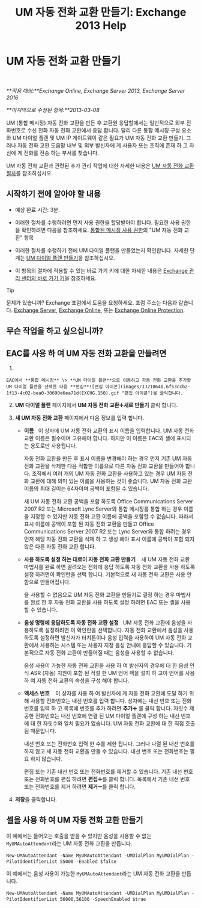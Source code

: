 ﻿---
title: 'UM 자동 전화 교환 만들기: Exchange 2013 Help'
TOCTitle: UM 자동 전화 교환 만들기
ms:assetid: 773f53fb-d80f-4a79-8bd3-bd753942489f
ms:mtpsurl: https://technet.microsoft.com/ko-kr/library/Aa998875(v=EXCHG.150)
ms:contentKeyID: 50483450
ms.date: 05/22/2018
mtps_version: v=EXCHG.150
f1_keywords:
- Microsoft.Exchange.Management.SnapIn.Esm.OrganizationConfiguration.UnifiedMessaging.CreateAutoAttendantWizardForm.CreateAutoAttendantWizardPage
ms.translationtype: MT
---

# UM 자동 전화 교환 만들기

 

_**적용 대상:**Exchange Online, Exchange Server 2013, Exchange Server 2016_

_**마지막으로 수정된 항목:**2013-03-08_

UM (통합 메시징) 자동 전화 교환을 만든 후 교환원 응답할에서는 일반적으로 외부 전화번호로 수신 전화 자동 전화 교환에서 응답 합니다. 달리 다른 통합 메시징 구성 요소와 UM 다이얼 플랜 및 UM IP 게이트웨이 같은 필요가 UM 자동 전화 교환 만들기. 그러나 자동 전화 교환 도움말 내부 및 외부 발신자에 게 사용자 또는 조직에 존재 하 고 자신에 게 전화를 전송 하는 부서를 찾습니다.

UM 자동 전화 교환과 관련된 추가 관리 작업에 대한 자세한 내용은 [UM 자동 전화 교환 절차](um-auto-attendant-procedures-exchange-2013-help.md)를 참조하십시오.

## 시작하기 전에 알아야 할 내용

  - 예상 완료 시간: 3분.

  - 이러한 절차를 수행하려면 먼저 사용 권한을 할당받아야 합니다. 필요한 사용 권한을 확인하려면 다음을 참조하세요. [통합된 메시징 사용 권한](unified-messaging-permissions-exchange-2013-help.md)의 "UM 자동 전화 교환" 항목

  - 이러한 절차를 수행하기 전에 UM 다이얼 플랜을 만들었는지 확인합니다. 자세한 단계는 [UM 다이얼 플랜 만들기](create-a-um-dial-plan-exchange-2013-help.md)을 참조하십시오.

  - 이 항목의 절차에 적용할 수 있는 바로 가기 키에 대한 자세한 내용은 [Exchange 관리 센터의 바로 가기 키](keyboard-shortcuts-in-the-exchange-admin-center-exchange-online-protection-help.md)을 참조하세요.


> [!TIP]
> 문제가 있습니까? Exchange 포럼에서 도움을 요청하세요. 포럼 주소는 다음과 같습니다. <A href="https://go.microsoft.com/fwlink/p/?linkid=60612">Exchange Server</A>, <A href="https://go.microsoft.com/fwlink/p/?linkid=267542">Exchange Online</A>, 또는 <A href="https://go.microsoft.com/fwlink/p/?linkid=285351">Exchange Online Protection</A>.



## 무슨 작업을 하고 싶으십니까?

## EAC를 사용 하 여 UM 자동 전화 교환을 만들려면

1.  
    
    EAC에서 **통합 메시징** \> **UM 다이얼 플랜**으로 이동하고 자동 전화 교환을 추가할 UM 다이얼 플랜을 선택한 다음 **편집**![편집 아이콘](images/JJ218640.6f53ccb2-1f13-4c02-bea0-30690e6ea71d(EXCHG.150).gif "편집 아이콘")을 클릭합니다.

2.  **UM 다이얼 플랜** 페이지에서 **UM 자동 전화 교환**![아이콘 추가](images/JJ218640.c1e75329-d6d7-4073-a27d-498590bbb558(EXCHG.150).gif "아이콘 추가")**새로 만들기** 클릭 합니다.

3.  **새 UM 자동 전화 교환** 페이지에서 다음 정보를 입력 합니다.
    
      - **이름**   이 상자에 UM 자동 전화 교환의 표시 이름을 입력합니다. UM 자동 전화 교환 이름은 필수이며 고유해야 합니다. 하지만 이 이름은 EAC와 셸에 표시되는 용도로만 사용됩니다.
        
        자동 전화 교환을 만든 후 표시 이름을 변경해야 하는 경우 먼저 기존 UM 자동 전화 교환을 삭제한 다음 적합한 이름으로 다른 자동 전화 교환을 만들어야 합니다. 조직에서 여러 개의 UM 자동 전화 교환을 사용하고 있는 경우 UM 자동 전화 교환에 대해 의미 있는 이름을 사용하는 것이 좋습니다. UM 자동 전화 교환 이름의 최대 길이는 64자이며 공백이 포함될 수 있습니다.
        
        새 UM 자동 전화 교환 공백을 포함 하도록 Office Communications Server 2007 R2 또는 Microsoft Lync Server와 통합 메시징를 통합 하는 경우 이름을 지정할 수 있지만 자동 전화 교환 이름에 공백을 포함할 수 없습니다. 따라서 표시 이름에 공백이 포함 된 자동 전화 교환을 만들고 Office Communications Server 2007 R2 또는 Lync Server와 통합 하려는 경우 먼저 해당 자동 전화 교환을 삭제 하 고 생성 해야 표시 이름에 공백이 포함 되지 않은 다른 자동 전화 교환 합니다.
    
      - **사용 하도록 설정 하는 대로이 자동 전화 교환 만들기**    새 UM 자동 전화 교환 마법사를 완료 하면 걸려오는 전화에 응답 하도록 자동 전화 교환을 사용 하도록 설정 하려면이 확인란을 선택 합니다. 기본적으로 새 자동 전화 교환은 사용 안함으로 만들어집니다.
        
        을 사용할 수 없음으로 UM 자동 전화 교환을 만들기로 결정 하는 경우 마법사를 완료 한 후 자동 전화 교환을 사용 하도록 설정 하려면 EAC 또는 셸을 사용할 수 있습니다.
    
      - **음성 명령에 응답하도록 자동 전화 교환 설정**   UM 자동 전화 교환에 음성을 사용하도록 설정하려면 이 확인란을 선택합니다. 자동 전화 교환에서 음성을 사용하도록 설정하면 발신자가 터치톤이나 음성 입력을 사용하여 UM 자동 전화 교환에서 사용하는 시스템 또는 사용자 지정 음성 안내에 응답할 수 있습니다. 기본적으로 자동 전화 교환이 만들어질 때는 음성을 사용할 수 없습니다.
        
        음성 사용이 가능한 자동 전화 교환을 사용 하 여 발신자의 경우에 대 한 음성 인식 ASR (자동) 지원이 포함 된 적절 한 UM 언어 팩을 설치 하 고이 언어를 사용 하 여 자동 전화 교환의 속성을 구성 해야 합니다.
    
      - **액세스 번호**    이 상자를 사용 하 여 발신자에 게 자동 전화 교환에 도달 하기 위해 사용할 전화번호는 내선 번호를 입력 합니다. 상자에는 내선 번호 또는 전화번호를 입력 하 고 목록에 번호를 추가 하려면 **추가**![아이콘 추가](images/JJ218640.c1e75329-d6d7-4073-a27d-498590bbb558(EXCHG.150).gif "아이콘 추가") 를 클릭 합니다. 자릿수 제공한 전화번호는 내선 번호에 연결 된 UM 다이얼 플랜에 구성 하는 내선 번호에 대 한 자릿수와 일치 필요가 없습니다. UM 자동 전화 교환에 대 한 직접 호출 됨 때문입니다.
        
        내선 번호 또는 전화번호 입력 한 수를 제한 됩니다. 그러나 나열 된 내선 번호를 하지 않고 새 자동 전화 교환을 만들 수 있습니다. 내선 번호 또는 전화번호는 필요 하지 않습니다.
        
        편집 또는 기존 내선 번호 또는 전화번호를 제거할 수 있습니다. 기존 내선 번호 또는 전화번호를 편집 하려면 **편집**![아이콘 추가](images/JJ218640.c1e75329-d6d7-4073-a27d-498590bbb558(EXCHG.150).gif "아이콘 추가")를 클릭 합니다. 목록에서 기존 내선 번호 또는 전화번호를 제거 하려면 **제거**![아이콘 제거](images/Dd362328.479b6ced-8d64-4277-a725-f17fea202b28(EXCHG.150).gif "아이콘 제거")를 클릭 합니다.

4.  **저장**을 클릭합니다.

## 셸을 사용 하 여 UM 자동 전화 교환 만들기

이 예에서는 들어오는 호출을 받을 수 있지만 음성을 사용할 수 없는 `MyUMAutoAttendant`라는 UM 자동 전화 교환을 만듭니다.

    New-UMAutoAttendant -Name MyUMAutoAttendant -UMDialPlan MyUMDialPlan -PilotIdentifierList 55000 -Enabled $false

이 예에서는 음성 사용이 가능한 `MyUMAutoAttendant`라는 UM 자동 전화 교환을 만듭니다.

    New-UMAutoAttendant -Name MyUMAutoAttendant -UMDialPlan MyUMDialPlan -PilotIdentifierList 56000,56100 -SpeechEnabled $true

